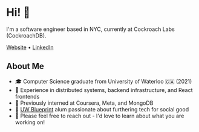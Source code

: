 # Hi! 👋

I'm a software engineer based in NYC, currently at Cockroach Labs (CockroachDB).

[Website](https://xinhaoz.github.io/) • [LinkedIn](https://www.linkedin.com/in/xinhao-zhang/)

## About Me
- 🎓 Computer Science graduate from University of Waterloo 🇨🇦 (2021)
- 🔧 Experience in distributed systems, backend infrastructure, and React frontends
- 💼 Previously interned at Coursera, Meta, and MongoDB
- 🌱 [UW Blueprint](https://uwblueprint.org/) alum passionate about furthering tech for social good
- 🤝 Please feel free to reach out - I'd love to learn about what you are working on!

